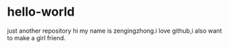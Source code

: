 # hello-world
just another repository
hi
my name is zengingzhong.i love github,i also want to make a girl friend.
